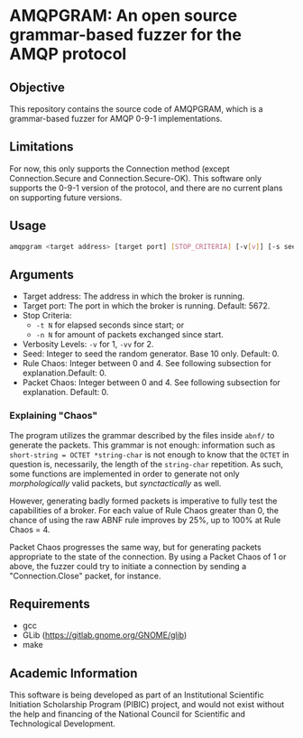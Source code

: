 # AMQPGRAM: An open source grammar-based fuzzer for the AMQP protocol

## Objective

This repository contains the source code of AMQPGRAM, which is a grammar-based fuzzer for AMQP 0-9-1 implementations.

## Limitations

For now, this only supports the Connection method (except Connection.Secure and Connection.Secure-OK).
This software only supports the 0-9-1 version of the protocol, and there are no current plans on supporting future versions.

## Usage

```bash
amqpgram <target address> [target port] [STOP_CRITERIA] [-v[v]] [-s seed] [-R rule-chaos] [-P packet-chaos]
```

## Arguments

- Target address: The address in which the broker is running.
- Target port: The port in which the broker is running. Default: 5672.
- Stop Criteria: 
    - `-t N` for elapsed seconds since start; or
    - `-n N` for amount of packets exchanged since start.
- Verbosity Levels: `-v` for 1, `-vv` for 2.
- Seed: Integer to seed the random generator. Base 10 only. Default: 0.
- Rule Chaos: Integer between 0 and 4.  See following subsection for explanation.Default: 0.
- Packet Chaos: Integer between 0 and 4. See following subsection for explanation. Default: 0.

### Explaining "Chaos"

The program utilizes the grammar described by the files inside `abnf/` to generate the packets. This grammar is not enough: information such as `short-string = OCTET *string-char` is not enough to know that the `OCTET` in question is, necessarily, the length of the `string-char` repetition. As such, some functions are implemented in order to generate not only _morphologically_ valid packets, but _synctactically_ as well.

However, generating badly formed packets is imperative to fully test the capabilities of a broker. For each value of Rule Chaos greater than 0, the chance of using the raw ABNF rule improves by 25%, up to 100% at Rule Chaos = 4.

Packet Chaos progresses the same way, but for generating packets appropriate to the state of the connection. By using a Packet Chaos of 1 or above, the fuzzer could try to initiate a connection by sending a "Connection.Close" packet, for instance.

## Requirements

- gcc
- GLib (https://gitlab.gnome.org/GNOME/glib)
- make

## Academic Information

This software is being developed as part of an Institutional Scientific Initiation Scholarship Program (PIBIC) project, and would not exist without the help and financing of the National Council for Scientific and Technological Development.
